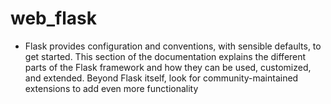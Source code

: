 # web_flask
* Flask provides configuration and conventions, with sensible defaults, to get started. This section of the documentation explains the different parts of the Flask framework and how they can be used, customized, and extended. Beyond Flask itself, look for community-maintained extensions to add even more functionality
